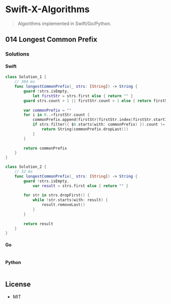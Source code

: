 # Swift-X-Algorithms

> Algorithms implemented in Swift/Go/Python.

## 014 Longest Common Prefix

### Solutions

#### Swift

```Swift
class Solution_1 {
    // 304 ms
    func longestCommonPrefix(_ strs: [String]) -> String {
        guard !strs.isEmpty,
            let firstStr = strs.first else { return "" }
        guard strs.count > 1 || firstStr.count > 1 else { return firstStr }
        
        var commonPrefix = ""
        for i in 0..<firstStr.count {
            commonPrefix.append(firstStr[firstStr.index(firstStr.startIndex, offsetBy: i)])
            if strs.filter({ $0.starts(with: commonPrefix) }).count != strs.count {
                return String(commonPrefix.dropLast())
            }
        }
        
        return commonPrefix
    }
}

class Solution_2 {
    // 32 ms
    func longestCommonPrefix(_ strs: [String]) -> String {
        guard !strs.isEmpty,
            var result = strs.first else { return "" }
        
        for str in strs.dropFirst() {
            while !str.starts(with: result) {
                result.removeLast()
            }
        }
        
        return result
    }
}
```

#### Go

```go
```

#### Python

```python
```

## License

- MIT
